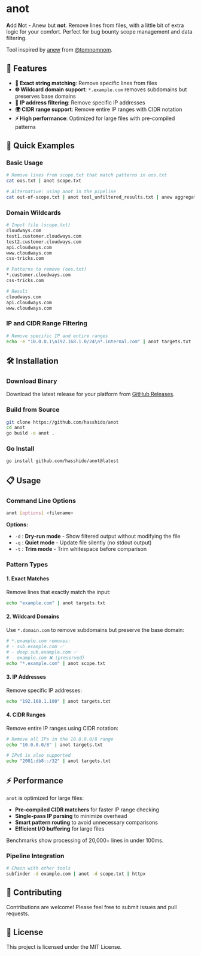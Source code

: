 # anot

**A**dd **N**ot - Anew but **not**. Remove lines from files, with a little bit of extra logic for your comfort. Perfect for bug bounty scope management and data filtering.

Tool inspired by [anew](https://github.com/tomnomnom/anew) from [@tomnomnom](https://github.com/tomnomnom).

## 🚀 Features

- **🎯 Exact string matching**: Remove specific lines from files
- **🌐 Wildcard domain support**: `*.example.com` removes subdomains but preserves base domains
- **📍 IP address filtering**: Remove specific IP addresses
- **🌍 CIDR range support**: Remove entire IP ranges with CIDR notation
- **⚡ High performance**: Optimized for large files with pre-compiled patterns

## 📖 Quick Examples

### Basic Usage
```bash
# Remove lines from scope.txt that match patterns in oos.txt
cat oos.txt | anot scope.txt

# Alternative: using anot in the pipeline
cat out-of-scope.txt | anot tool_unfiltered_results.txt | anew aggregate_filtered_results.txt
```

### Domain Wildcards
```bash
# Input file (scope.txt)
cloudways.com
test1.customer.cloudways.com
test2.customer.cloudways.com
api.cloudways.com
www.cloudways.com
css-tricks.com

# Patterns to remove (oos.txt)
*.customer.cloudways.com
css-tricks.com

# Result
cloudways.com
api.cloudways.com
www.cloudways.com
```

### IP and CIDR Range Filtering
```bash
# Remove specific IP and entire ranges
echo -e "10.0.0.1\n192.168.1.0/24\n*.internal.com" | anot targets.txt
```

## 🛠️ Installation

### Download Binary
Download the latest release for your platform from [GitHub Releases](https://github.com/hasshido/anot/releases).

### Build from Source
```bash
git clone https://github.com/hasshido/anot
cd anot
go build -o anot .
```

### Go Install
```bash
go install github.com/hasshido/anot@latest
```

## 📋 Usage

### Command Line Options
```bash
anot [options] <filename>
```

**Options:**
- `-d` : **Dry-run mode** - Show filtered output without modifying the file
- `-q` : **Quiet mode** - Update file silently (no stdout output)  
- `-t` : **Trim mode** - Trim whitespace before comparison

### Pattern Types

#### 1. **Exact Matches**
Remove lines that exactly match the input:
```bash
echo "example.com" | anot targets.txt
```

#### 2. **Wildcard Domains**
Use `*.domain.com` to remove subdomains but preserve the base domain:
```bash
# *.example.com removes:
# - sub.example.com ✅
# - deep.sub.example.com ✅  
# - example.com ❌ (preserved)
echo "*.example.com" | anot scope.txt
```

#### 3. **IP Addresses**
Remove specific IP addresses:
```bash
echo "192.168.1.100" | anot targets.txt
```

#### 4. **CIDR Ranges**
Remove entire IP ranges using CIDR notation:
```bash
# Remove all IPs in the 10.0.0.0/8 range
echo "10.0.0.0/8" | anot targets.txt

# IPv6 is also supported
echo "2001:db8::/32" | anot targets.txt
```

## ⚡ Performance

`anot` is optimized for large files:
- **Pre-compiled CIDR matchers** for faster IP range checking
- **Single-pass IP parsing** to minimize overhead
- **Smart pattern routing** to avoid unnecessary comparisons
- **Efficient I/O buffering** for large files

Benchmarks show processing of 20,000+ lines in under 100ms.

### Pipeline Integration
```bash
# Chain with other tools
subfinder -d example.com | anot -d scope.txt | httpx
```

## 🤝 Contributing

Contributions are welcome! Please feel free to submit issues and pull requests.

## 📄 License

This project is licensed under the MIT License.



